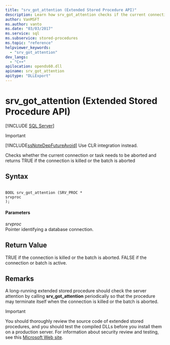 ```yaml
---
title: "srv_got_attention (Extended Stored Procedure API)"
description: Learn how srv_got_attention checks if the current connection or task needs to be aborted and returns TRUE if the connection is killed or the batch is aborted.
author: VanMSFT
ms.author: vanto
ms.date: "03/03/2017"
ms.service: sql
ms.subservice: stored-procedures
ms.topic: "reference"
helpviewer_keywords:
  - "srv_got_attention"
dev_langs:
  - "C++"
apilocation: opends60.dll
apiname: srv_got_attention
apitype: "DLLExport"
---
```

# srv_got_attention (Extended Stored Procedure API)
 [!INCLUDE [SQL Server](../../includes/applies-to-version/sqlserver.md)]
    
> [!IMPORTANT]  
>  [!INCLUDE[ssNoteDepFutureAvoid](../../includes/ssnotedepfutureavoid-md.md)] Use CLR integration instead.  
  
 Checks whether the current connection or task needs to be aborted and returns TRUE if the connection is killed or the batch is aborted  
  
## Syntax  
  
```  
  
BOOL srv_got_attention (SRV_PROC *   
srvproc  
);  
```  
  
#### Parameters  
 *srvproc*  
 Pointer identifying a database connection.  
  
## Return Value  
 TRUE if the connection is killed or the batch is aborted. FALSE if the connection or batch is active.  
  
## Remarks  
 A long-running extended stored procedure should check the server attention by calling **srv_got_attention** periodically so that the procedure may terminate itself when the connection is killed or the batch is aborted.  
  
> [!IMPORTANT]  
>  You should thoroughly review the source code of extended stored procedures, and you should test the compiled DLLs before you install them on a production server. For information about security review and testing, see this [Microsoft Web site](https://go.microsoft.com/fwlink/?LinkID=54761&amp;clcid=0x409https://msdn.microsoft.com/security/).  
  
  
